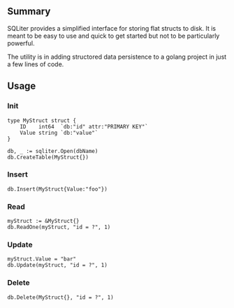 ## Summary

SQLiter provides a simplified interface for storing flat structs to disk. It is meant to be easy to use and quick to get started but not to be particularly powerful.

The utility is in adding structored data persistence to a golang project in just a few lines of code.

## Usage

### Init
```
type MyStruct struct {
    ID    int64  `db:"id" attr:"PRIMARY KEY"`
    Value string `db:"value"`
}

db, _ := sqliter.Open(dbName)
db.CreateTable(MyStruct{})
```

### Insert
```
db.Insert(MyStruct{Value:"foo"})
```

### Read
```
myStruct := &MyStruct{}
db.ReadOne(myStruct, "id = ?", 1)
```

### Update
```
myStruct.Value = "bar"
db.Update(myStruct, "id = ?", 1)
```

### Delete
```
db.Delete(MyStruct{}, "id = ?", 1)
```
